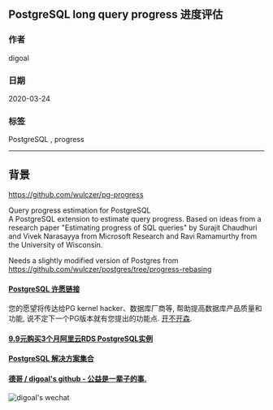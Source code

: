 ## PostgreSQL long query progress 进度评估   
                              
### 作者                                                                                              
digoal                                                                                                                                       
                                                
### 日期                                                                                                                                       
2020-03-24                                                                                                                                   
                                                                                                                                       
### 标签                                                                                                                                       
PostgreSQL , progress        
                                           
----                                     
                                                
## 背景                  
https://github.com/wulczer/pg-progress  
  
Query progress estimation for PostgreSQL  
A PostgreSQL extension to estimate query progress. Based on ideas from a research paper "Estimating progress of SQL queries" by Surajit Chaudhuri and Vivek Narasayya from Microsoft Research and Ravi Ramamurthy from the University of Wisconsin.  
  
Needs a slightly modified version of Postgres from https://github.com/wulczer/postgres/tree/progress-rebasing  
    
  
  
  
  
  
  
  
  
  
  
  
  
  
  
  
  
  
  
  
  
  
  
  
  
  
  
  
  
  
  
  
  
  
  
  
  
  
  
  
  
  
  
  
#### [PostgreSQL 许愿链接](https://github.com/digoal/blog/issues/76 "269ac3d1c492e938c0191101c7238216")
您的愿望将传达给PG kernel hacker、数据库厂商等, 帮助提高数据库产品质量和功能, 说不定下一个PG版本就有您提出的功能点. [开不开森](https://github.com/digoal/blog/issues/76 "269ac3d1c492e938c0191101c7238216").  
  
  
#### [9.9元购买3个月阿里云RDS PostgreSQL实例](https://www.aliyun.com/database/postgresqlactivity "57258f76c37864c6e6d23383d05714ea")
  
  
#### [PostgreSQL 解决方案集合](https://yq.aliyun.com/topic/118 "40cff096e9ed7122c512b35d8561d9c8")
  
  
#### [德哥 / digoal's github - 公益是一辈子的事.](https://github.com/digoal/blog/blob/master/README.md "22709685feb7cab07d30f30387f0a9ae")
  
  
![digoal's wechat](../pic/digoal_weixin.jpg "f7ad92eeba24523fd47a6e1a0e691b59")
  
